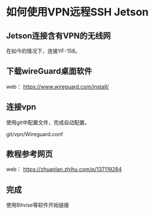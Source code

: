 # 如何使用VPN远程SSH Jetson

## Jetson连接含有VPN的无线网

在如今的情况下，连接YF-158。



## 下载wireGuard桌面软件

web： https://www.wireguard.com/install/



## 连接vpn

使用git中配置文件，完成自动配置。

git/vpn/Wireguard.conf

## 教程参考网页

web： https://zhuanlan.zhihu.com/p/137119284

## 完成

使用Bitvise等软件开始链接
